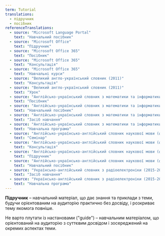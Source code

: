 ```yaml
---
term: Tutorial
translations:
  - підручник
  - посібник
referenceTranslations:
  - source: "Microsoft Language Portal"
    text: "Навчальний посібник"
  - source: "Microsoft Office"
    text: "Підручник"
  - source: "Microsoft Office 365"
    text: "Посібник"
  - source: "Microsoft Office 365"
    text: "Консультація"
  - source: "Microsoft Office 365"
    text: "Навчальні курси"
  - source: "Великий англо-український словник (2011)"
    text: "Консультація"
  - source: "Великий англо-український словник (2011)"
    text: "Урок"
  - source: "Англійсько-український словник з математики та інформатики (2010)"
    text: "Посібник"
  - source: "Англійсько-український словник з математики та інформатики (2010)"
    text: "Навчальний посібник"
  - source: "Англійсько-український словник з математики та інформатики (2010)"
    text: "Засіб навчання"
  - source: "Англійсько-український словник з математики та інформатики (2010)"
    text: "Навчальна програма"
  - source: "Англійсько-українсько-англійський словник наукової мови (фізика та споріднені науки). Частина І англійсько-українська (2010)"
    text: "Семінар"
  - source: "Англійсько-українсько-англійський словник наукової мови (фізика та споріднені науки). Частина І англійсько-українська (2010)"
    text: "Консультація"
  - source: "Англійсько-українсько-англійський словник наукової мови (фізика та споріднені науки). Частина І англійсько-українська (2010)"
    text: "Підручник"
  - source: "Англійсько-українсько-англійський словник наукової мови (фізика та споріднені науки). Частина І англійсько-українська (2010)"
    text: "Навчальний посібник"
  - source: "Українсько-англійський словник з радіоелектроніки (2015-2018)"
    text: "Засіб навчання"
  - source: "Українсько-англійський словник з радіоелектроніки (2015-2018)"
    text: "Навчальна програма"
---
```


**Підручник** – навчальний матеріал, що дає знання та приклади з теми, будучи орієнтованим на аудиторію практично без досвіду, і розкриває тему якомога повніше.

Не варто плутати із настановами ("guide") – навчальним матеріалом, що орієнтований на аудиторію з суттєвим досвідом і зосереджений на окремих аспектах теми.